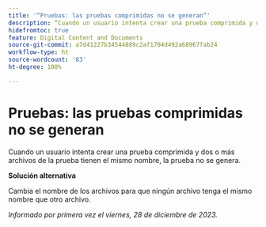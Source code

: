 ```yaml
---
title: '“Pruebas: las pruebas comprimidas no se generan”'
description: “Cuando un usuario intenta crear una prueba comprimida y dos o más archivos de la prueba tienen el mismo nombre, la prueba no se genera”.
hidefromtoc: true
feature: Digital Content and Documents
source-git-commit: a7d41227b34544889c2af1704d492a68967fab24
workflow-type: ht
source-wordcount: '83'
ht-degree: 100%

---
```



# Pruebas: las pruebas comprimidas no se generan

<!--WF and WFP TOCs-->

Cuando un usuario intenta crear una prueba comprimida y dos o más archivos de la prueba tienen el mismo nombre, la prueba no se genera.

**Solución alternativa**

Cambia el nombre de los archivos para que ningún archivo tenga el mismo nombre que otro archivo.

_Informado por primera vez el viernes, 28 de diciembre de 2023._
